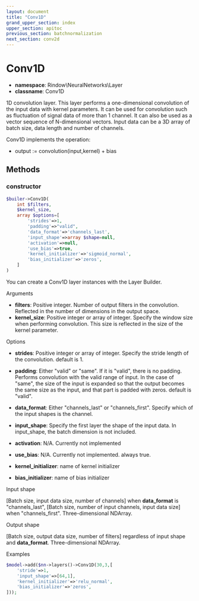 ```yaml
---
layout: document
title: "Conv1D"
grand_upper_section: index
upper_section: apitoc
previous_section: batchnormalization
next_section: conv2d
---
```

Conv1D
====

- **namespace**: Rindow\NeuralNetworks\Layer
- **classname**: Conv1D

 1D convolution layer.
 This layer performs a one-dimensional convolution of the input data with kernel parameters.
 It can be used for convolution such as fluctuation of signal data of more than 1 channel.  It can also be used as a vector sequence of N-dimensional vectors.
 Input data can be a 3D array of batch size, data length and number of channels.

Conv1D implements the operation:

- output := convolution(input,kernel) + bias


Methods
-------

### constructor
```php
$builer->Conv1D(
    int $filters,
    $kernel_size,
    array $options=[
        'strides'=>1,
        'padding'=>"valid",
        'data_format'=>'channels_last',
        'input_shape'=>array $shape=null,
        'activation'=>null,
        'use_bias'=>true,
        'kernel_initializer'=>'sigmoid_normal',
        'bias_initializer'=>'zeros',
    ]
)
```
You can create a Conv1D layer instances with the Layer Builder.

Arguments

- **filters**: Positive integer. Number of output filters in the convolution. Reflected in the number of dimensions in the output space. 
- **kernel_size**: Positive integer or array of integer. Specify the window size when performing convolution.  This size is reflected in the size of the kernel parameter. 


Options

- **strides**: Positive integer or array of integer. Specify the stride length of the convolution. default is 1.

- **padding**: Either "valid" or "same". If it is "valid", there is no padding.  Performs convolution with the valid range of input.  In the case of "same", the size of the input is expanded so that the output becomes the same size as the input, and that part is padded with zeros. default is "valid".
- **data_format**: Either "channels_last" or "channels_first". Specify which of the input shapes is the channel.
- **input_shape**: Specify the first layer the shape of the input data. In input_shape, the batch dimension is not included.
- **activation**: N/A. Currently not implemented
- **use_bias**: N/A. Currently not implemented. always true.
- **kernel_initializer**: name of kernel initializer
- **bias_initializer**: name of bias initializer


Input shape

[Batch size, input data size, number of channels] when **data_format** is "channels_last", [Batch size, number of input channels, input data size] when "channels_first".
 Three-dimensional NDArray.

Output shape

[Batch size, output data size, number of filters] regardless of input shape and **data_format**.
 Three-dimensional NDArray.
 
Examples

```php
$model->add($nn->layers()->Conv1D(30,3,[
    'stride'=>1,
    'input_shape'=>[64,1],
    'kernel_initializer'=>'relu_normal',
    'bias_initializer'=>'zeros',
]));
```